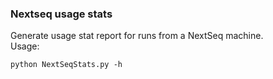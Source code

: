 ### Nextseq usage stats

Generate usage stat report for runs from a NextSeq machine.   
Usage:   
```shell
python NextSeqStats.py -h
```

